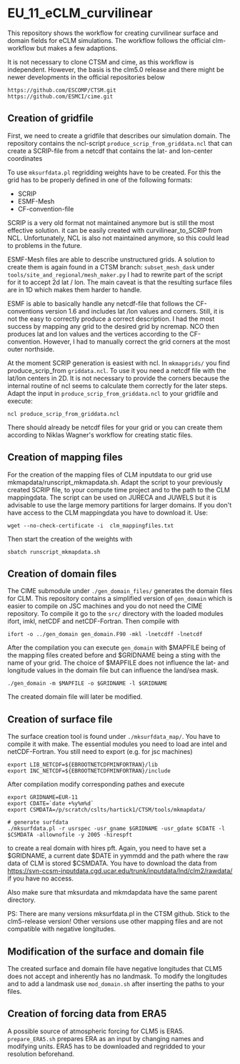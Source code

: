 # EU_11_eCLM_curvilinear

This repository shows the workflow for creating curvilinear surface and domain fields for eCLM simulations. The workflow follows the official clm-workflow but makes a few adaptions. 

It is not necessary to clone CTSM and cime, as this workflow is independent. However, the basis is the clm5.0 release and there might be newer developments in the official repositories below

```
https://github.com/ESCOMP/CTSM.git
https://github.com/ESMCI/cime.git
```
## Creation of gridfile

First, we need to create a gridfile that describes our simulation domain. The repository contains the ncl-script `produce_scrip_from_griddata.ncl` that can create a SCRIP-file from a netcdf that contains the lat- and lon-center coordinates 

To use `mksurfdata.pl` regridding weights have to be created. For this the grid has to be properly defined in one of the following formats:

- SCRIP 
- ESMF-Mesh 
- CF-convention-file

SCRIP is a very old format not maintained anymore but is still the most effective solution. it can be easily created with curvilinear_to_SCRIP from NCL. Unfortunately, NCL is also not maintained anymore, so this could lead to problems in the future.

ESMF-Mesh files are able to describe unstructured grids. A solution to create them is again found in a CTSM branch: `subset_mesh_dask` under `tools/site_and_regional/mesh_maker.py` I had to rewrite part of the script for it to accept 2d lat / lon. The main caveat is that the resulting surface files are in 1D which makes them harder to handle.

ESMF is able to basically handle any netcdf-file that follows the CF-conventions version 1.6 and includes lat /lon values and corners. Still, it is not the easy to correctly produce a correct description. I had the most success by mapping any grid to the desired grid by ncremap. NCO then produces lat and lon values and the vertices according to the CF-convention. However, I had to manually correct the grid corners at the most outer northside.

At the moment SCRIP generation is easiest with ncl. In `mkmapgrids/` you find produce_scrip_from `griddata.ncl`. To use it you need a netcdf file with the lat/lon centers in 2D. It is not necessary to provide the corners because the internal routine of ncl seems to calculate them correctly for the later steps. Adapt the input in `produce_scrip_from_griddata.ncl` to your gridfile and execute:

```
ncl produce_scrip_from_griddata.ncl
```

There should already be netcdf files for your grid or you can create them according to Niklas Wagner's workflow for creating static files.
 
## Creation of mapping files

For the creation of the mapping files of CLM inputdata to our grid use mkmapdata/runscript_mkmapdata.sh. Adapt the script to your previously created SCRIP file, to your compute time project and to the path to the CLM mappingdata. The script can be used on JURECA and JUWELS but it is advisable to use the large memory partitions for larger domains. If you don't have access to the CLM mappingdata you have to download it. Use:

```
wget --no-check-certificate -i  clm_mappingfiles.txt
```
Then start the creation of the weights with
```
sbatch runscript_mkmapdata.sh
```

## Creation of domain files

The CIME submodule under `./gen_domain_files/` generates the domain files for CLM. This repository contains a simplified version of `gen_domain` which is easier to compile on JSC machines and you do not need the CIME repository. To compile it go to  the `src/` directory with the loaded modules ifort, imkl, netCDF and netCDF-Fortran. Then compile with 

```
ifort -o ../gen_domain gen_domain.F90 -mkl -lnetcdff -lnetcdf
```

After the compilation you can execute `gen_domain` with $MAPFILE being of the mapping files created before and $GRIDNAME being a sting with the name of your grid. The choice of $MAPFILE does not influence the lat- and longitude values in the domain file but can influence the land/sea mask. 

```
./gen_domain -m $MAPFILE -o $GRIDNAME -l $GRIDNAME
```

The created domain file will later be modified.



## Creation of surface file

The surface creation tool is found under `./mksurfdata_map/`. You have to compile it with make. The essential modules you need to load are intel and netCDF-Fortran. You still need to export (e.g. for jsc machines)

```
export LIB_NETCDF=${EBROOTNETCDFMINFORTRAN}/lib
export INC_NETCDF=${EBROOTNETCDFMINFORTRAN}/include

```
After compilation modify corresponding pathes and execute 
```
export GRIDNAME=EUR-11
export CDATE=`date +%y%m%d`
export CSMDATA=/p/scratch/cslts/hartick1/CTSM/tools/mkmapdata/

# generate surfdata
./mksurfdata.pl -r usrspec -usr_gname $GRIDNAME -usr_gdate $CDATE -l $CSMDATA -allownofile -y 2005 -hirespft
```
to create a real domain with hires pft. Again, you need to have set a $GRIDNAME, a current date $DATE in yymmdd and the path where the raw data of CLM is stored $CSMDATA. You have to download the data from https://svn-ccsm-inputdata.cgd.ucar.edu/trunk/inputdata/lnd/clm2/rawdata/ if you have no access.

Also make sure that mksurdata and mkmdapdata have the same parent directory.

PS: There are many versions mksurfdata.pl in the CTSM github. Stick to the clm5-release version! Other versions use other mapping files and are not compatible with negative longitudes.

## Modification of the surface and domain file

The created surface and domain file have negative longitudes that CLM5 does not accept and inherently has no landmask. To modify the longitudes and to add a landmask use `mod_domain.sh` after inserting the paths to your files.

## Creation of forcing data from ERA5

A possible source of atmospheric forcing for CLM5 is ERA5. `prepare_ERA5.sh` prepares ERA as an input by changing names and modifying units. ERA5 has to be downloaded and regridded to your resolution beforehand.









